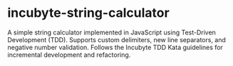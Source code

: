 # incubyte-string-calculator
A simple string calculator implemented in JavaScript using Test-Driven Development (TDD). Supports custom delimiters, new line separators, and negative number validation. Follows the Incubyte TDD Kata guidelines for incremental development and refactoring.

